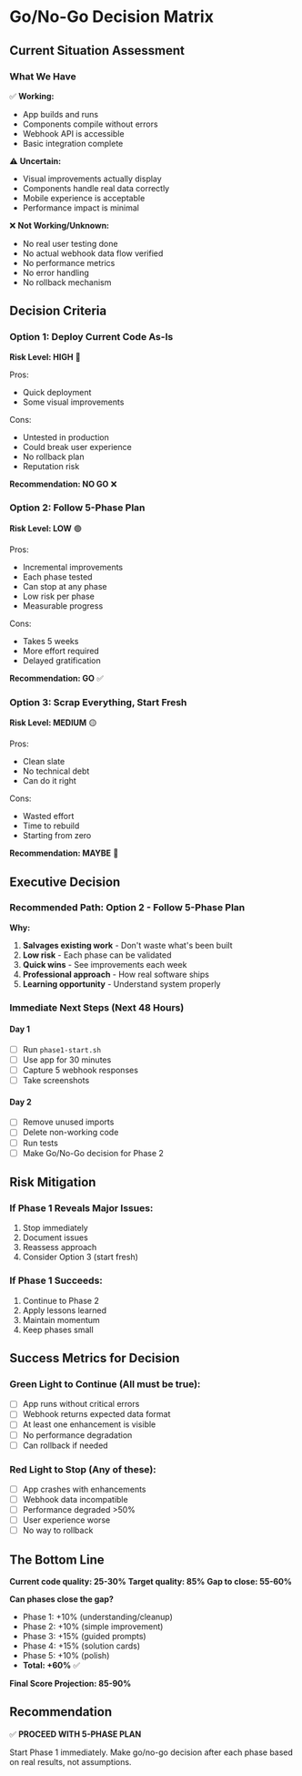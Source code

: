 # Go/No-Go Decision Matrix

## Current Situation Assessment

### What We Have
✅ **Working:**
- App builds and runs
- Components compile without errors
- Webhook API is accessible
- Basic integration complete

⚠️ **Uncertain:**
- Visual improvements actually display
- Components handle real data correctly
- Mobile experience is acceptable
- Performance impact is minimal

❌ **Not Working/Unknown:**
- No real user testing done
- No actual webhook data flow verified
- No performance metrics
- No error handling
- No rollback mechanism

## Decision Criteria

### Option 1: Deploy Current Code As-Is
**Risk Level: HIGH** 🔴

Pros:
- Quick deployment
- Some visual improvements

Cons:
- Untested in production
- Could break user experience
- No rollback plan
- Reputation risk

**Recommendation: NO GO** ❌

### Option 2: Follow 5-Phase Plan
**Risk Level: LOW** 🟢

Pros:
- Incremental improvements
- Each phase tested
- Can stop at any phase
- Low risk per phase
- Measurable progress

Cons:
- Takes 5 weeks
- More effort required
- Delayed gratification

**Recommendation: GO** ✅

### Option 3: Scrap Everything, Start Fresh
**Risk Level: MEDIUM** 🟡

Pros:
- Clean slate
- No technical debt
- Can do it right

Cons:
- Wasted effort
- Time to rebuild
- Starting from zero

**Recommendation: MAYBE** 🤷

## Executive Decision

### Recommended Path: **Option 2 - Follow 5-Phase Plan**

**Why:**
1. **Salvages existing work** - Don't waste what's been built
2. **Low risk** - Each phase can be validated
3. **Quick wins** - See improvements each week
4. **Professional approach** - How real software ships
5. **Learning opportunity** - Understand system properly

### Immediate Next Steps (Next 48 Hours)

#### Day 1
- [ ] Run `phase1-start.sh`
- [ ] Use app for 30 minutes
- [ ] Capture 5 webhook responses
- [ ] Take screenshots

#### Day 2  
- [ ] Remove unused imports
- [ ] Delete non-working code
- [ ] Run tests
- [ ] Make Go/No-Go decision for Phase 2

## Risk Mitigation

### If Phase 1 Reveals Major Issues:
1. Stop immediately
2. Document issues
3. Reassess approach
4. Consider Option 3 (start fresh)

### If Phase 1 Succeeds:
1. Continue to Phase 2
2. Apply lessons learned
3. Maintain momentum
4. Keep phases small

## Success Metrics for Decision

### Green Light to Continue (All must be true):
- [ ] App runs without critical errors
- [ ] Webhook returns expected data format
- [ ] At least one enhancement is visible
- [ ] No performance degradation
- [ ] Can rollback if needed

### Red Light to Stop (Any of these):
- [ ] App crashes with enhancements
- [ ] Webhook data incompatible
- [ ] Performance degraded >50%
- [ ] User experience worse
- [ ] No way to rollback

## The Bottom Line

**Current code quality: 25-30%**
**Target quality: 85%**
**Gap to close: 55-60%**

**Can phases close the gap?**
- Phase 1: +10% (understanding/cleanup)
- Phase 2: +10% (simple improvement)
- Phase 3: +15% (guided prompts)
- Phase 4: +15% (solution cards)
- Phase 5: +10% (polish)
- **Total: +60%** ✅

**Final Score Projection: 85-90%**

## Recommendation

✅ **PROCEED WITH 5-PHASE PLAN**

Start Phase 1 immediately. Make go/no-go decision after each phase based on real results, not assumptions.